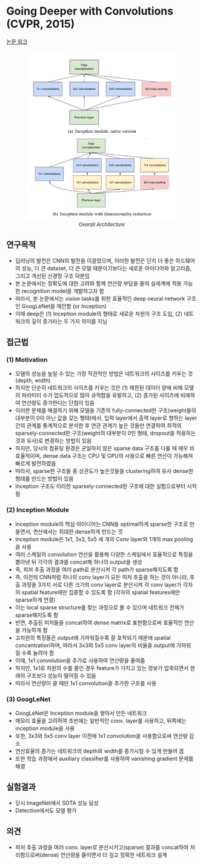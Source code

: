 # Going Deeper with Convolutions (CVPR, 2015)

[논문 링크](https://www.cv-foundation.org/openaccess/content_cvpr_2015/html/Szegedy_Going_Deeper_With_2015_CVPR_paper.html)

<p align="center">
    <img width="400" alt='fig1' src="../img/szegedy2015going.png?raw=true"></br>
    <em><font size=2>Overall Architecture</font></em>
</p>

## 연구목적
- 딥러닝의 발전은 CNN의 발전을 이끌었으며, 이러한 발전은 단지 더 좋은 하드웨어의 성능, 더 큰 dataset, 더 큰 모델 때문이기보다는 새로운 아이디어와 알고리즘, 그리고 개선된 신경망 구조 덕분임
- 본 논문에서는 정확도에 대한 고려와 함께 연산량 부담을 줄여 실세계에 적용 가능한 recognition model을 개발하고자 함
- 따라서, 본 논문에서는 vision tasks를 위한 효율적인 deep neural network 구조인 GoogLeNet을 제안함 (or Inception)
- 이때 deep은 (1) Inception module의 형태로 새로운 차원의 구조 도입, (2) 네트워크의 깊이 증가라는 두 가지 의미를 지님

## 접근법
### (1) Motivation
- 모델의 성능을 높일 수 있는 가장 직관적인 방법은 네트워크의 사이즈를 키우는 것 (depth, width)
- 하지만 단순히 네트워크의 사이즈를 키우는 것은 (1) 제한된 데이터 양에 비해 모델의 파라미터 수가 압도적으로 많아 과적합을 유발하고, (2) 증가된 사이즈에 비례하여 연산량도 증가한다는 단점이 있음
- 이러한 문제를 해결하기 위해 모델을 기존의 fully-connected한 구조(weight들의 대부분이 0이 아닌 값을 갖는 형태)에서, 입력 layer에서 출력 layer로 향하는 layer 간의 관계를 통계적으로 분석한 후 연관 관계가 높은 것들만 연결하여 최적의 sparsely-connected한 구조(weight의 대부분이 0인 형태, dropout을 적용하는 것과 유사)로 변경하는 방법이 있음
- 하지만, 당시의 컴퓨팅 환경은 균일하지 않은 sparse data 구조를 다룰 때 매우 비효율적이며, dense data 구조는 CPU 및 GPU의 사용으로 빠른 연산이 가능해져 빠르게 발전하였음
- 따라서, sparse한 구조들 중 상관도가 높은것들을 clustering하여 유사 dense한 형태를 만드는 방법이 있음
- Inception 구조도 이러한 sparsely-connected한 구조에 대한 실험으로부터 시작됨

### (2) Inception Module
- Inception module의 핵심 아이디어는 CNN을 optimal하게 sparse한 구조로 만들면서, 연산에서는 최대한 dense하게 만드는 것
- Inception module은 1x1, 3x3, 5x5 세 개의 Conv layer와 1개의 max pooling을 사용
- 여러 스케일의 convolution 연산을 활용해 다양한 스케일에서 효율적으로 특징을 뽑아낸 뒤 각각의 결과를 concat해 하나의 output을 생성
- 즉, 피처 추출 과정을 여러 path로 분산시켜 각 path가 sparse해지도록 함 
- 즉, 이전의 CNN처럼 하나의 conv layer가 모든 피처 추출을 하는 것이 아니라, 추출 과정을 3가지 서로 다른 크기의 conv layer로 분산시켜 각 conv layer가 각자의 spatial feature에만 집중할 수 있도록 함 (각자의 spatial features에만 sparse하게 연결)
- 이는 local sparse structure를 찾는 과정으로 볼 수 있으며  네트워크 전체가 sparse해지도록 함
- 반면, 추출된 피처들을 concat하여 dense matrix로 표현함으로써 효율적인 연산을 가능하게 함
- 고차원의 특징들은 output에 가까워질수록 잘 포착되기 때문에 spatial concentration하며, 따라서 3x3와 5x5 conv layer의 비율을 output에 가까워 질 수록 늘려야 함
- 이때, 1x1 convolution을 추가로 사용하여 연산량을 줄여줌
- 하지만, 1x1로 차원의 수를 줄인 경우 feature가 가지고 있는 정보가 압축되면서 원래의 구조보다 성능이 떨어질 수 있음
- 따라서 연산량이 클 때만 1x1 convolution을 추가한 구조를 사용

### (3) GoogLeNet
- GoogLeNet은 Inception module을 쌓아서 만든 네트워크
- 메모리 효율을 고려하여 초반에는 일반적인 conv. layer를 사용하고, 뒤쪽에는 inception module을 사용
- 또한, 3x3와 5x5 conv layer 이전에 1x1 convolution을 사용함으로써 연산량 감소
- 연산효율의 증가는 네트워크의 depth와 width를 증가시킬 수 있게 만들어 줍
- 또한 학습 과정에서 auxiliary classifier를 사용하여 vanishing gradient 문제를 해결

## 실험결과
- 당시 ImageNet에서 SOTA 성능 달성
- Detection에서도 모델 평가

## 의견
- 피처 추출 과정을 여러 conv. layer로 분산시키고(sparse) 결과를 concat하여 처리함으로써(dense) 연산량을 줄이면서 더 깊고 정확한 네트워크 설계